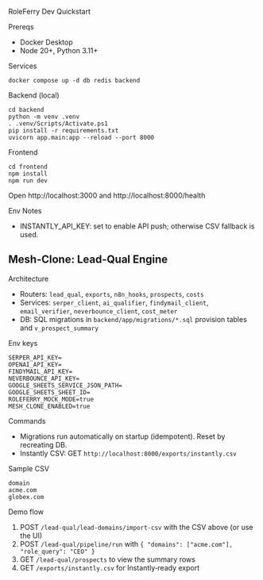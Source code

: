 RoleFerry Dev Quickstart

Prereqs

- Docker Desktop
- Node 20+, Python 3.11+

Services

```
docker compose up -d db redis backend
```

Backend (local)

```
cd backend
python -m venv .venv
. .venv/Scripts/Activate.ps1
pip install -r requirements.txt
uvicorn app.main:app --reload --port 8000
```

Frontend

```
cd frontend
npm install
npm run dev
```

Open http://localhost:3000 and http://localhost:8000/health

Env Notes

- INSTANTLY_API_KEY: set to enable API push; otherwise CSV fallback is used.

Mesh-Clone: Lead-Qual Engine
----------------------------

Architecture

- Routers: `lead_qual`, `exports`, `n8n_hooks`, `prospects`, `costs`
- Services: `serper_client`, `ai_qualifier`, `findymail_client`, `email_verifier`, `neverbounce_client`, `cost_meter`
- DB: SQL migrations in `backend/app/migrations/*.sql` provision tables and `v_prospect_summary`

Env keys

```
SERPER_API_KEY=
OPENAI_API_KEY=
FINDYMAIL_API_KEY=
NEVERBOUNCE_API_KEY=
GOOGLE_SHEETS_SERVICE_JSON_PATH=
GOOGLE_SHEETS_SHEET_ID=
ROLEFERRY_MOCK_MODE=true
MESH_CLONE_ENABLED=true
```

Commands

- Migrations run automatically on startup (idempotent). Reset by recreating DB.
- Instantly CSV: GET `http://localhost:8000/exports/instantly.csv`

Sample CSV

```
domain
acme.com
globex.com
```

Demo flow

1) POST `/lead-qual/lead-domains/import-csv` with the CSV above (or use the UI)
2) POST `/lead-qual/pipeline/run` with `{ "domains": ["acme.com"], "role_query": "CEO" }`
3) GET `/lead-qual/prospects` to view the summary rows
4) GET `/exports/instantly.csv` for Instantly‑ready export

